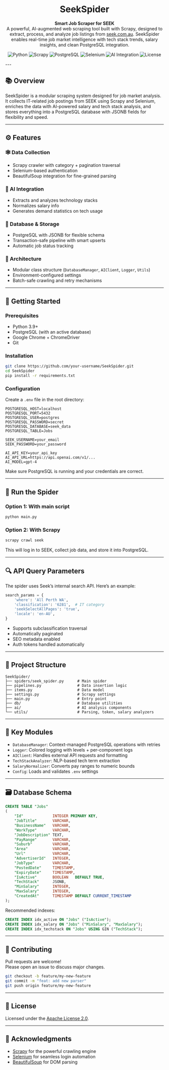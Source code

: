 <div align="center">

# SeekSpider

**Smart Job Scraper for SEEK**  
A powerful, AI-augmented web scraping tool built with Scrapy, designed to extract, process, and analyze job listings
from [seek.com.au](https://www.seek.com.au). SeekSpider enables real-time job market intelligence with tech stack
trends, salary insights, and clean PostgreSQL integration.

<p align="center">
  <img alt="Python" src="https://img.shields.io/badge/Python-3.9+-3776AB?logo=python&logoColor=white&style=for-the-badge"/>
  <img alt="Scrapy" src="https://img.shields.io/badge/Scrapy-WebCrawler-2A9D8F?style=for-the-badge"/>
  <img alt="PostgreSQL" src="https://img.shields.io/badge/PostgreSQL-JSONB-336791?logo=postgresql&logoColor=white&style=for-the-badge"/>
  <img alt="Selenium" src="https://img.shields.io/badge/Selenium-Automation-43B02A?logo=selenium&logoColor=white&style=for-the-badge"/>
  <img alt="AI Integration" src="https://img.shields.io/badge/AI-TextAnalysis-6C63FF?style=for-the-badge"/>
  <img alt="License" src="https://img.shields.io/github/license/your-username/SeekSpider?style=for-the-badge"/>
</p>
</div>
---

## 📚 Overview

SeekSpider is a modular scraping system designed for job market analysis. It collects IT-related job postings from SEEK
using Scrapy and Selenium, enriches the data with AI-powered salary and tech stack analysis, and stores everything into
a PostgreSQL database with JSONB fields for flexibility and speed.

---

## ⚙️ Features

### 🕸 Data Collection

- Scrapy crawler with category + pagination traversal
- Selenium-based authentication
- BeautifulSoup integration for fine-grained parsing

### 🧠 AI Integration

- Extracts and analyzes technology stacks
- Normalizes salary info
- Generates demand statistics on tech usage

### 💾 Database & Storage

- PostgreSQL with JSONB for flexible schema
- Transaction-safe pipeline with smart upserts
- Automatic job status tracking

### 🧰 Architecture

- Modular class structure (`DatabaseManager`, `AIClient`, `Logger`, `Utils`)
- Environment-configured settings
- Batch-safe crawling and retry mechanisms

---

## 🚀 Getting Started

### Prerequisites

- Python 3.9+
- PostgreSQL (with an active database)
- Google Chrome + ChromeDriver
- Git

### Installation

```bash
git clone https://github.com/your-username/SeekSpider.git
cd SeekSpider
pip install -r requirements.txt
```

### Configuration

Create a `.env` file in the root directory:

```env
POSTGRESQL_HOST=localhost
POSTGRESQL_PORT=5432
POSTGRESQL_USER=postgres
POSTGRESQL_PASSWORD=secret
POSTGRESQL_DATABASE=seek_data
POSTGRESQL_TABLE=Jobs

SEEK_USERNAME=your_email
SEEK_PASSWORD=your_password

AI_API_KEY=your_api_key
AI_API_URL=https://api.openai.com/v1/...
AI_MODEL=gpt-4
```

Make sure PostgreSQL is running and your credentials are correct.

---

## 🏃 Run the Spider

### Option 1: With main script

```bash
python main.py
```

### Option 2: With Scrapy

```bash
scrapy crawl seek
```

This will log in to SEEK, collect job data, and store it into PostgreSQL.

---

## 🔍 API Query Parameters

The spider uses Seek’s internal search API. Here’s an example:

```python
search_params = {
    'where': 'All Perth WA',
    'classification': '6281',  # IT category
    'seekSelectAllPages': 'true',
    'locale': 'en-AU',
}
```

- Supports subclassification traversal
- Automatically paginated
- SEO metadata enabled
- Auth tokens handled automatically

---

## 🧱 Project Structure

```
SeekSpider/
├── spiders/seek_spider.py      # Main spider
├── pipelines.py                # Data insertion logic
├── items.py                    # Data model
├── settings.py                 # Scrapy settings
├── main.py                     # Entry point
├── db/                         # Database utilities
├── ai/                         # AI analysis components
└── utils/                      # Parsing, token, salary analyzers
```

---

## 🧩 Key Modules

- `DatabaseManager`: Context-managed PostgreSQL operations with retries
- `Logger`: Colored logging with levels + per-component logs
- `AIClient`: Handles external API requests and formatting
- `TechStackAnalyzer`: NLP-based tech term extraction
- `SalaryNormalizer`: Converts pay ranges to numeric bounds
- `Config`: Loads and validates `.env` settings

---

## 🗃 Database Schema

```sql
CREATE TABLE "Jobs"
(
    "Id"             INTEGER PRIMARY KEY,
    "JobTitle"       VARCHAR,
    "BusinessName"   VARCHAR,
    "WorkType"       VARCHAR,
    "JobDescription" TEXT,
    "PayRange"       VARCHAR,
    "Suburb"         VARCHAR,
    "Area"           VARCHAR,
    "Url"            VARCHAR,
    "AdvertiserId"   INTEGER,
    "JobType"        VARCHAR,
    "PostedDate"     TIMESTAMP,
    "ExpiryDate"     TIMESTAMP,
    "IsActive"       BOOLEAN   DEFAULT TRUE,
    "TechStack"      JSONB,
    "MinSalary"      INTEGER,
    "MaxSalary"      INTEGER,
    "CreatedAt"      TIMESTAMP DEFAULT CURRENT_TIMESTAMP
);
```

Recommended indexes:

```sql
CREATE INDEX idx_active ON "Jobs" ("IsActive");
CREATE INDEX idx_salary ON "Jobs" ("MinSalary", "MaxSalary");
CREATE INDEX idx_techstack ON "Jobs" USING GIN ("TechStack");
```

---

## 🤝 Contributing

Pull requests are welcome!  
Please open an issue to discuss major changes.

```bash
git checkout -b feature/my-new-feature
git commit -m "feat: add new parser"
git push origin feature/my-new-feature
```

---

## 📄 License

Licensed under the [Apache License 2.0](LICENSE).

---

## 🙏 Acknowledgments

- [Scrapy](https://scrapy.org/) for the powerful crawling engine
- [Selenium](https://www.selenium.dev/) for seamless login automation
- [BeautifulSoup](https://www.crummy.com/software/BeautifulSoup/) for DOM parsing  

